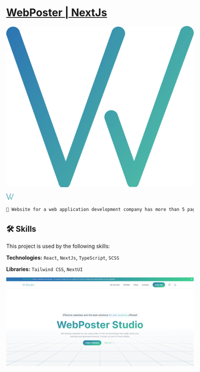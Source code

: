 # [WebPoster | NextJs](https://my-web-site-roan-iota.vercel.app)

![Logo](./public/icon.svg)

<img src="./public/icon.svg" alt="Logo" width="20"/>

```bash
🚀 Website for a web application development company has more than 5 pages.
```

## 🛠 Skills

This project is used by the following skills:

**Technologies:** `React`, `NextJs`, `TypeScript`, `SCSS`

**Libraries:** `Tailwind CSS`, `NextUI`

![Banner](./public/BannerWebPoster.png)
